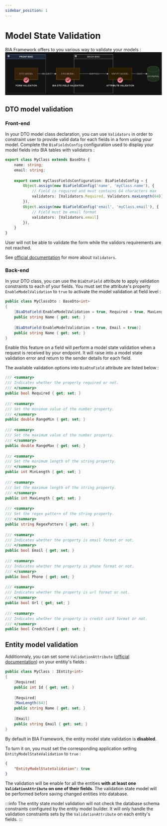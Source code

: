 ```yaml
---
sidebar_position: 1
---
```


# Model State Validation
BIA Framework offers to you various way to validate your models :
![ModelValidation](../../Images/ModelValidation.png)
## DTO model validation
### Front-end
In your DTO model class declaration, you can use `Validators` in order to constraint user to provide valid data for each fields in a form using your model. Complete the `BiaFieldsConfig` configuration used to display your model fields into BIA tables with validators :
```typescript
export class MyClass extends BaseDto {
    name: string;
    email: string;

    export const myClassFieldsConfiguration: BiaFieldsConfig = {
        Object.assign(new BiaFieldConfig('name', 'myClass.name'), {
            // Field is required and must contains 64 characters max
            validators: [Validators.Required, Validators.maxLength(64)]
        }),
        Object.assign(new BiaFieldConfig('email', 'myClass.email'), {
            // Field must be email format
            validators: [Validators.email]
        }),
    }
}
```
User will not be able to validate the form while the validors requirements are not reached.

See [official documentation](https://v17.angular.io/api/forms/Validators) for more about `Validators`.
### Back-end
In your DTO class, you can use the `BiaDtoField` attribute to apply validation constraints to each of your fields. You must set the attribute's property `EnableModelValidation` to `true` to activate the model validation at field level :
```csharp
public class MyClassDto : BaseDto<int>
{
    [BiaDtoField(EnableModelValidation = true, Required = true, MaxLength = 64)]
    public string Name { get; set; }

    [BiaDtoField(EnableModelValidation = true, Email = true)]
    public string Name { get; set; }
}
```
Enable this feature on a field will perform a model state validation when a request is received by your endpoint. It will raise into a model state validation error and return to the sender details for each field.

The available validation options into `BiaDtoField` attribute are listed below : 
```csharp
/// <summary>
/// Indicates whether the property required or not.
/// </summary>
public bool Required { get; set; }

/// <summary>
/// Set the minimum value of the number property.
/// </summary>
public double RangeMin { get; set; }

/// <summary>
/// Set the maximum value of the number property.
/// </summary>
public double RangeMax { get; set; }

/// <summary>
/// Set the minimum length of the string property.
/// </summary>
public int MinLength { get; set; }

/// <summary>
/// Set the maximum length of the string property.
/// </summary>
public int MaxLength { get; set; }

/// <summary>
/// Set the regex pattern of the string property.
/// </summary>
public string RegexPattern { get; set; }

/// <summary>
/// Indicates whether the property is email format or not.
/// </summary>
public bool Email { get; set; }

/// <summary>
/// Indicates whether the property is phone format or not.
/// </summary>
public bool Phone { get; set; }

/// <summary>
/// Indicates whether the property is url format or not.
/// </summary>
public bool Url { get; set; }

/// <summary>
/// Indicates whether the property is credit card format or not.
/// </summary>
public bool CreditCard { get; set; }
```


## Entity model validation
Additionnaly, you can set some `ValidationAttribute` ([official documentation](https://learn.microsoft.com/en-us/aspnet/core/mvc/models/validation?view=aspnetcore-8.0#built-in-attributes)) on your entitiy's fields :
```csharp
public class MyClass : IEntity<int>
{
    [Required]
    public int Id { get; set; }

    [Required]
    [MaxLength(64)]
    public string Name { get; set; }

    [Email]
    public string Email { get; set; }
}
```
By default in BIA Framework, the entity model state validation is **disabled**. 

To turn it on, you must set the corresponding application setting `EntityModelStateValidation` to `true` :
```json title=appsettings.json
{
    "EntityModelStateValidation": true
}
```
The validation will be enable for all the entities **with at least one `ValidationAttribute` on one of their fields**. The validation state model will be performed before saving changed entities into database.

:::info
The entity state model validation will not check the database schema constraints configured by the entity model builder. It will only handle the validation constraints sets by the `ValidationAttribute` on each entity's fields.
:::